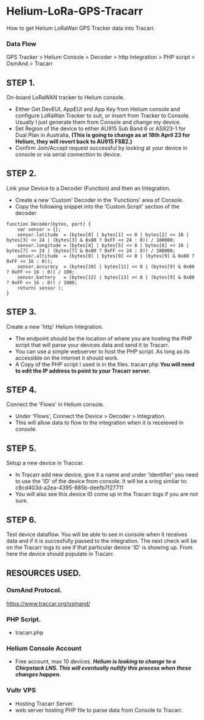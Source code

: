 # Helium-LoRa-GPS-Tracarr
How to get Helium LoRaWan GPS Tracker data into Tracarr.


### Data Flow
GPS Tracker > Helium Console > Decoder > http Integration > PHP script > OsmAnd > Tracarr


## STEP 1.
On-board LoRaWAN tracker to Helium console.
  - Either Get DevEUI, AppEUI and App Key from Helium console and configure LoRaWan Tracker to suit, or insert from Tracker to Console. Usually I just generate them from     Console and change my device.
  - Set Region of the device to either AU915 Sub Band 6 or AS923-1 for Dual Plan in Australia, **(This is going to change as at 18th April 23 for Helium, they will revert back to      AU915 FSB2.)**
  - Confirm Join/Accept request successful by looking at your device in console or via serial connection to device.


## STEP 2.
Link your Device to a Decoder (Function) and then an Integration.
  - Create a new 'Custom' Decoder in the 'Functions' area of Console.
  - Copy the following snippet into the 'Custom Script' section of the decoder

```
function Decoder(bytes, port) { 
    var sensor = {};    
    sensor.latitude  = (bytes[0] | bytes[1] << 8 | bytes[2] << 16 | bytes[3] << 24 | (bytes[3] & 0x80 ? 0xFF << 24 : 0)) / 100000;   
    sensor.longitude = (bytes[4] | bytes[5] << 8 | bytes[6] << 16 | bytes[7] << 24 | (bytes[7] & 0x80 ? 0xFF << 24 : 0)) / 100000;   
    sensor.altitude  = (bytes[8] | bytes[9] << 8 | (bytes[9] & 0x80 ? 0xFF << 16 : 0));  
    sensor.accuracy  = (bytes[10] | bytes[11] << 8 | (bytes[9] & 0x80 ? 0xFF << 16 : 0)) / 100;
    sensor.battery   = (bytes[12] | bytes[13] << 8 | (bytes[9] & 0x80 ? 0xFF << 16 : 0)) / 1000;
    return( sensor );
}
```

## STEP 3.
Create a new 'http' Helium Integration.
  - The endpoint should be the location of where you are hosting the PHP script that will parse your devices data and send it to Tracarr.
  - You can use a simple webserver to host the PHP script. As long as its accessible on the internet it should work.
  - A Copy of the PHP script I used is in the files. tracarr.php **You will need to edit the IP address to point to your Tracarr server.**
  
## STEP 4. 
Connect the 'Flows' in Helium console.
  - Under 'Flows', Connect the Device > Decoder > Integration.
  - This will allow data to flow to the integration when it is receieved in console.

## STEP 5.
Setup a new device in Traccar.
  - In Tracarr add new device, give it a name and under 'Identifier' you need to use the 'ID' of the device from console. It will be a sring similar to: c8cd403d-a2ea-4395-885b-deefb7f27711
  - You will also see this device ID come up in the Tracarr logs if you are not sure.
  
## STEP 6. 
Test device dataflow. You will be able to see in console when it receives data and if it is succesfully passed to the integration. The next check will be on the Tracarr logs to see if that particular device 'ID' is showing up. From here the device should populate in Tracarr.




## RESOURCES USED.
  ### OsmAnd Protocol.
  https://www.traccar.org/osmand/

  ### PHP Script.
   - tracarr.php
  
  ### Helium Console Account 
   - Free account, max 10 devices. ***Helium is looking to change to a Chirpstack LNS. This will eventually nullify this process when these changes happen.***
  
  ### Vultr VPS 
   - Hosting Tracarr Server.
   - web server hosting PHP file to parse data from Console to Tracarr.
